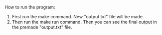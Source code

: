 How to run the program:

1. First run the make command. New "output.txt" file will be made.
2. Then run the make run command. Then you can see the final output in the premade "output.txt" file.
